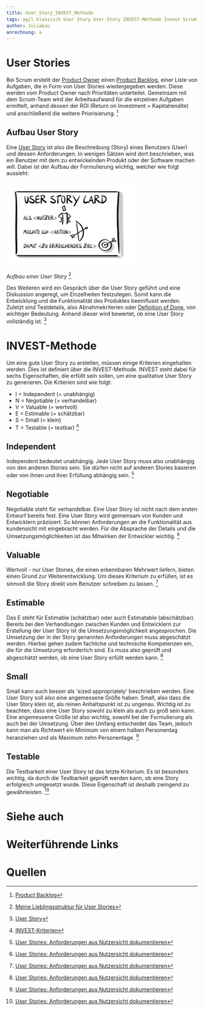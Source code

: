 ```yaml
---
title: User_Story_INVEST_Methode
tags: agil klassisch User Story User-Story INVEST-Methode Invest Scrum Anwendungskriterien Anforderungen
author: Juliakau
anrechnung: a
---
```


# User Stories
Bei Scrum erstellt der [Product Owner](Product_Owner.md) einen [Product Backlog](Product_Backlog.md), einer Liste von Aufgaben, die in Form von User Stories wiedergegeben werden. 
Diese werden vom Product Owner nach Prioritäten unterteilet. 
Gemeinsam mit dem Scrum-Team wird der Arbeitsaufwand für die einzelnen Aufgaben ermittelt, anhand dessen der ROI (Return on Investment = Kapitalrendite) und anschließend die weitere Priorisierung. [^1]

## Aufbau User Story
Eine [User Story](User_Story.md) ist also die Beschreibung (Story) eines Benutzers (User) und dessen Anforderungen. 
In wenigen Sätzen wird dort beschrieben, was ein Benutzer mit dem zu entwickelnden Produkt oder der Software machen will. 
Dabei ist der Aufbau der Formulierung wichtig, welcher wie folgt aussieht: 

![User_Story](User_Story_INVEST_Methode/User_Story.jpg)

*Aufbau einer User Story* [^2]

Des Weiteren wird ein Gespräch über die User Story geführt und eine Diskussion angeregt, um Einzelheiten festzulegen. 
Somit kann die Entwicklung und die Funktionalität des Produktes beeinflusst werden. 
Zuletzt sind Testdetails, also Abnahmekriterien oder [Definition of Done](Definition_of_Done.md), von wichtiger Bedeutung. 
Anhand dieser wird bewertet, ob eine User Story vollständig ist. [^3]

# INVEST-Methode
Um eine gute User Story zu erstellen, müssen einige Kriterien eingehalten werden. 
Dies ist definiert über die INVEST-Methode.
INVEST steht dabei für sechs Eigenschaften, die erfüllt sein sollen, um eine qualitative User Story zu generieren.
Die Kriterien sind wie folgt:
* I = Independent (= unabhängig)
* N = Negotiable (= verhandelbar)
* V = Valuable (= wertvoll)
* E = Estimable (= schätzbar)
* S = Small (= klein)
* T = Testable (= testbar) [^4]

## Independent
Independent bedeutet unabhängig. Jede User Story muss also unabhängig von den anderen Stories sein. 
Sie dürfen nicht auf anderen Stories basieren oder von ihnen und ihrer Erfüllung abhängig sein. [^5]

## Negotiable
Negotiable steht für verhandelbar. Eine User Story ist nicht nach dem ersten Entwurf bereits fest. 
Eine User Story wird gemeinsam von Kunden und Entwicklern präzisiert. 
So können Anforderungen an die Funktionalität aus kundensicht mit eingebracht werden. 
Für die Absprache der Details und die Umsetzungsmöglichkeiten ist das Mitwirken der Entwickler wichtig. [^5]

## Valuable
Wertvoll - nur User Stories, die einen erkennbaren Mehrwert liefern, bieten einen Grund zur Weiterentwicklung.
Um dieses Kriterium zu erfüllen, ist es sinnvoll die Story direkt vom Benutzer schreiben zu lassen. [^5]

## Estimable
Das E steht für Estimable (schätzbar) oder auch Estimatable (abschätzbar).
Bereits bei den Verhandlungen zwischen Kunden und Entwicklern zur Erstellung der User Story ist die Umsetzungsmöglichkeit angesprochen.
Die Umsetzung der in der Story genannten Anforderungen muss abgeschätzt werden. 
Hierbei gehen zudem fachliche und technische Kompetenzen ein, die für die Umsetzung erforderlich sind. 
Es muss also geprüft und abgeschätzt werden, ob eine User Story erfüllt werden kann. [^5]

## Small
Small kann auch besser als 'sized appropriately' beschrieben werden. 
Eine User Story soll also eine angemessene Größe haben.
Small, also dass die User Story klein ist, als reinen Anhaltspunkt ist zu ungenau. 
Wichtig ist zu beachten, dass eine User Story sowohl zu klein als auch zu groß sein kann. 
Eine angemessene Größe ist also wichtig, sowohl bei der Formulierung als auch bei der Umsetzung. 
Über den Umfang entscheidet das Team, jedoch kann man als Richtwert ein Minimum von einem halben Personentag heranziehen und als Maximum zehn Personentage. [^5]

## Testable
Die Testbarkeit einer User Story ist das letzte Kriterium. 
Es ist besonders wichtig, da durch die Testbarkeit geprüft werden kann, ob eine Story erfolgreich umgesetzt wurde. 
Diese Eigenschaft ist deshalb zwingend zu gewährleisten. [^5]


# Siehe auch

# Weiterführende Links

# Quellen
[^1]: [Product Backlog](https://scrumguide.de/product-backlog/)
[^2]: [Meine Lieblingsstruktur für User Stories](https://www.agile-academy.com/de/product-owner/meine-lieblingsstruktur-fuer-user-stories/)
[^3]: [User Story](https://scrumguide.de/user-story/)
[^4]: [INVEST-Kriterien](https://key2agile.de/agilenavigator/invest-kriterien/)
[^5]: [User Stories: Anforderungen aus Nutzersicht dokumentieren](https://blog.seibert-media.net/blog/2010/11/29/user-stories-anforderungen-aus-nutzersicht-dokumentieren/)
